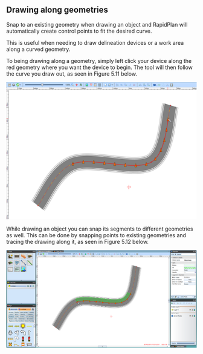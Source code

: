 ## Drawing along geometries 

Snap to an existing geometry when drawing an object and RapidPlan will automatically create control points to fit the desired curve.

This is useful when needing to draw delineation devices or a work area along a curved geometry.

To being drawing along a geometry, simply left click your device along the red geometry where you want the device to begin. The tool will then follow the curve you draw out, as seen in Figure 5.11 below.

![Geometry_snapping](./assets/Geometry_snapping.png)

While drawing an object you can snap its segments to different geometries as well. This can be done by snapping points to existing geometries and tracing the drawing along it, as seen in Figure 5.12 below.

![Geometry_lines](./assets/Geometry_lines.png)